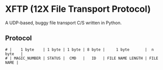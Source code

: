 # XFTP (12X File Transport Protocol)

A UDP-based, buggy file transport C/S written in Python.

## Protocol

```shell
# |    1 byte    | 1 byte | 1 byte | 8 byte |     1 byte       |  n byte   |
# | MAGIC_NUMBER | STATUS |  CMD   |   ID   | FILE NAME LENGTH | FILE NAME |
```
